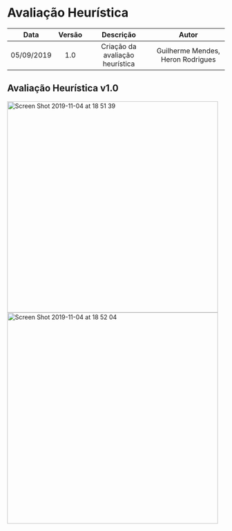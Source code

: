 # Avaliação Heurística

| Data       | Versão | Descrição            | Autor             |
|:----------:|:------:|:--------------------:|:-----------------:|
| 05/09/2019 | 1.0 | Criação da avaliação heurística  | Guilherme Mendes, Heron Rodrigues |

## Avaliação Heurística v1.0

<img width="488" alt="Screen Shot 2019-11-04 at 18 51 39" src="https://user-images.githubusercontent.com/40740008/68161599-f4aef600-ff34-11e9-8263-5816a7aef604.png">

<img width="488" alt="Screen Shot 2019-11-04 at 18 52 04" src="https://user-images.githubusercontent.com/40740008/68161613-fb3d6d80-ff34-11e9-86c1-3d9cd67636f6.png">


<!DOCTYPE html>
<html>
<head>
<style src='docs/docs/assets/css/table.css'>
</style>
<link rel="stylesheet" href="docs/assets/css/table.css">
</head>